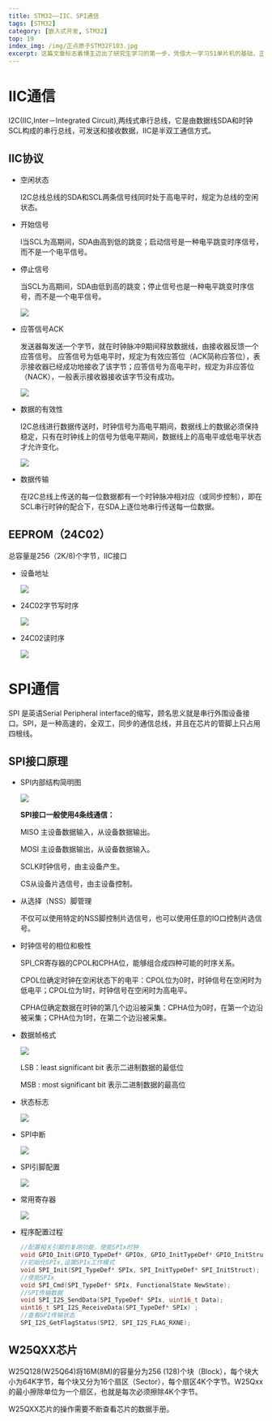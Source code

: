 ```yaml
---
title: STM32——IIC、SPI通信
tags: [STM32]
category: [嵌入式开发, STM32]
top: 19
index_img: /img/正点原子STM32F103.jpg
excerpt: 这篇文章标志着博主迈出了研究生学习的第一步，凭借大一学习51单片机的基础，正式开启STM32的学习。
---
```


# IIC通信

I2C(IIC,Inter－Integrated Circuit),两线式串行总线，它是由数据线SDA和时钟SCL构成的串行总线，可发送和接收数据，IIC是半双工通信方式。

## IIC协议

* 空闲状态

  I2C总线总线的SDA和SCL两条信号线同时处于高电平时，规定为总线的空闲状态。

* 开始信号

  l当SCL为高期间，SDA由高到低的跳变；启动信号是一种电平跳变时序信号，而不是一个电平信号。

* 停止信号

  当SCL为高期间，SDA由低到高的跳变；停止信号也是一种电平跳变时序信号，而不是一个电平信号。

  ![](https://s2.loli.net/2022/07/01/H5vuVkwtqP3W2ab.png)

* 应答信号ACK

  发送器每发送一个字节，就在时钟脉冲9期间释放数据线，由接收器反馈一个应答信号。 应答信号为低电平时，规定为有效应答位（ACK简称应答位），表示接收器已经成功地接收了该字节；应答信号为高电平时，规定为非应答位（NACK），一般表示接收器接收该字节没有成功。 

  ![](https://s2.loli.net/2022/07/01/z2LpfcTyJiqRKFY.png)

* 数据的有效性

  I2C总线进行数据传送时，时钟信号为高电平期间，数据线上的数据必须保持稳定，只有在时钟线上的信号为低电平期间，数据线上的高电平或低电平状态才允许变化。

  ![](https://s2.loli.net/2022/07/01/yTSKxDzdNhOmljb.png)

* 数据传输

  在I2C总线上传送的每一位数据都有一个时钟脉冲相对应（或同步控制），即在SCL串行时钟的配合下，在SDA上逐位地串行传送每一位数据。

## EEPROM（24C02）

总容量是256（2K/8)个字节，IIC接口

* 设备地址

  ![](https://s2.loli.net/2022/07/02/JqUteIgwmVQHzxy.png)

* 24C02字节写时序

  ![](https://s2.loli.net/2022/07/02/QH8dcXOl3BjpgGu.png)

* 24C02读时序

  ![](https://s2.loli.net/2022/07/02/QKle2unUTxmvN4p.png)

# SPI通信

SPI 是英语Serial Peripheral interface的缩写，顾名思义就是串行外围设备接口。SPI，是一种高速的，全双工，同步的通信总线，并且在芯片的管脚上只占用四根线。

## SPI接口原理

* SPI内部结构简明图

  ![](https://s2.loli.net/2022/07/02/P8FnoSusOWxDqdM.png)

  **SPI接口一般使用4条线通信：**

  MISO 主设备数据输入，从设备数据输出。

  MOSI 主设备数据输出，从设备数据输入。

  SCLK时钟信号，由主设备产生。

  CS从设备片选信号，由主设备控制。

* 从选择（NSS）脚管理

  不仅可以使用特定的NSS脚控制片选信号，也可以使用任意的IO口控制片选信号。

* 时钟信号的相位和极性

  SPI_CR寄存器的CPOL和CPHA位，能够组合成四种可能的时序关系。

  CPOL位确定时钟在空闲状态下的电平：CPOL位为0时，时钟信号在空闲时为低电平；CPOL位为1时，时钟信号在空闲时为高电平。

  CPHA位确定数据在时钟的第几个边沿被采集：CPHA位为0时，在第一个边沿被采集；CPHA位为1时，在第二个边沿被采集。

* 数据帧格式

  ![](https://s2.loli.net/2022/07/02/ibJY6WmauqTEOSs.png)

   LSB：least significant bit 表示二进制数据的最低位

  MSB : most significant bit 表示二进制数据的最高位

* 状态标志

  ![](https://s2.loli.net/2022/07/02/Lg1Ue4Tj2fsCIni.png)

* SPI中断

  ![](https://s2.loli.net/2022/07/02/8B7GEpzvOLi9In5.png)

* SPI引脚配置

  ![](https://s2.loli.net/2022/07/02/qyh6mjC3AYIcs4n.png)

* 常用寄存器

  ![](https://s2.loli.net/2022/07/02/azwYEnhDM2OIHyi.jpg)

* 程序配置过程

  ```c
  //配置相关引脚的复用功能，使能SPIx时钟
  void GPIO_Init(GPIO_TypeDef* GPIOx, GPIO_InitTypeDef* GPIO_InitStruct);
  //初始化SPIx,设置SPIx工作模式
  void SPI_Init(SPI_TypeDef* SPIx, SPI_InitTypeDef* SPI_InitStruct);
  //使能SPIx
  void SPI_Cmd(SPI_TypeDef* SPIx, FunctionalState NewState);
  //SPI传输数据
  void SPI_I2S_SendData(SPI_TypeDef* SPIx, uint16_t Data);
  uint16_t SPI_I2S_ReceiveData(SPI_TypeDef* SPIx) ;
  //查看SPI传输状态
  SPI_I2S_GetFlagStatus(SPI2, SPI_I2S_FLAG_RXNE);
  ```

## W25QXX芯片

W25Q128(W25Q64)将16M(8M)的容量分为256 (128)个块（Block），每个块大小为64K字节，每个块又分为16个扇区（Sector），每个扇区4K个字节。W25Qxx的最小擦除单位为一个扇区，也就是每次必须擦除4K个字节。

W25QXX芯片的操作需要不断查看芯片的数据手册。
